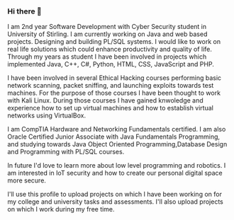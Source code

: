 ### Hi there 👋
I am 2nd year Software Development with Cyber Security student in University of Stirling. 
I am currently working on Java and web based projects. Designing and building PL/SQL systems.
I would like to work on real life solutions which could enhance productivity and quality of life.
Through my years as student I have been involved in projects which implemented Java, C++, C#, Python, HTML, CSS, JavaScript and PHP.

I have been involved in several Ethical Hacking courses performing basic network scanning, packet sniffing, and launching exploits towards 
test machines. For the purpose of those courses I have been thought to work with Kali Linux.
During those courses I have gained knwoledge and experience how to set up virtual machines and how to establish virtual networks using VirtualBox.

I am CompTIA Hardware and Networking Fundamentals certified.
I am also Oracle Certified Junior Associate with Java Fundamentals Programming,
and studying towards Java Object Oriented Programming,Database Design and Programming with PL/SQL courses.

In future I'd love to learn more about low level programming and robotics. I am interested in IoT security and how to create 
our personal digital space more secure.

I'll use this profile to upload projects on which I have been working on for my college and university tasks and assessments.
I'll also upload projects on which I work during my free time.

<!--
**ak-chelibashki/ak-chelibashki** is a ✨ _special_ ✨ repository because its `README.md` (this file) appears on your GitHub profile.

- 🔭 I’m currently working on Trade Ledger Java application implementing front and back end development.
- 🌱 I’m currently learning for Oracle Associate.
- 👯 I’m looking to collaborate on projects involving Java and PL/SQL.
- 📫 How to reach me: chelibashki999@proton.me
-->
